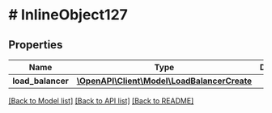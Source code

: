 # # InlineObject127

## Properties

Name | Type | Description | Notes
------------ | ------------- | ------------- | -------------
**load_balancer** | [**\OpenAPI\Client\Model\LoadBalancerCreate**](LoadBalancerCreate.md) |  | [optional]

[[Back to Model list]](../../README.md#models) [[Back to API list]](../../README.md#endpoints) [[Back to README]](../../README.md)
